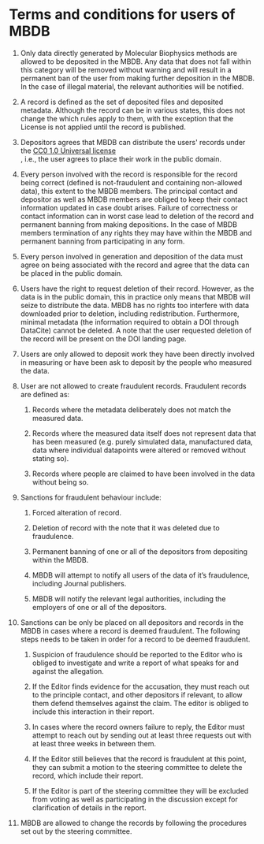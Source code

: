 # Terms and conditions for users of MBDB

1. Only data directly generated by Molecular Biophysics methods are allowed to
   be deposited in the MBDB. Any data that does not fall within this category
   will be removed without warning and will result in a permanent ban of the
   user from making further deposition in the MBDB. In the case of illegal
   material, the relevant authorities will be notified.

2. A record is defined as the set of deposited files and deposited metadata.
   Although the record can be in various states, this does not change the
   which rules apply to them, with the exception that the License is not
   applied until the record is published.

3. Depositors agrees that MBDB can distribute the users' records under the
   [CC0 1.0 Universal license \
   ](https://creativecommons.org/publicdomain/zero/1.0/?ref=chooser-v1), i.e.,
   the user agrees to place their work in the public domain.

4. Every person involved with the record is responsible for the record being
   correct (defined is not-fraudulent and containing non-allowed data), this
   extent to the MBDB members. The principal contact and depositor as well as
   MBDB members are obliged to keep their contact information updated in case
   doubt arises. Failure of correctness or contact information can in worst
   case lead to deletion of the record and permanent banning from making
   depositions. In the case of MBDB members termination of any rights they
   may have within the MBDB and permanent banning from participating in any
   form.

5. Every person involved in generation and deposition of the data must agree
   on being associated with the record and agree that the data can be placed
   in the public domain.

6. Users have the right to request deletion of their record. However, as the
   data is in the public domain, this in practice only means that MBDB will
   seize to distribute the data. MBDB has no rights too interfere with data
   downloaded prior to deletion, including redistribution. Furthermore, minimal
   metadata (the information required to obtain a DOI through DataCite) cannot
   be deleted. A note that the user requested deletion of the record will be
   present on the DOI landing page.

7. Users are only allowed to deposit work they have been directly involved
   in measuring or have been ask to deposit by the people who measured the data.

8. User are not allowed to create fraudulent records. Fraudulent records are
   defined as:

    1. Records where the metadata deliberately does not match the measured data.

    2. Records where the measured data itself does not represent data that has
       been measured (e.g. purely simulated data, manufactured data, data where
       individual datapoints were altered or removed without stating so).

    3. Records where people are claimed to have been involved in the data
       without being so.

9. Sanctions for fraudulent behaviour include:
    1. Forced alteration of record.
    2. Deletion of record with the note that it was deleted due to fraudulence.
    3. Permanent banning of one or all of the depositors from depositing within
       the MBDB.

    4. MBDB will attempt to notify all users of the data of it’s fraudulence,
       including Journal publishers.

    5. MBDB will notify the relevant legal authorities, including the employers
       of one or all of the depositors.

10. Sanctions can be only be placed on all depositors and records in the MBDB
    in cases where a record is deemed fraudulent. The following steps needs to
    be taken in order for a record to be deemed fraudulent.

    1. Suspicion of fraudulence should be reported to the Editor who is obliged
       to investigate and write a report of what speaks for and against the
       allegation.

    2. If the Editor finds evidence for the accusation, they must reach out to
       the principle contact, and other depositors if relevant, to allow them
       defend themselves against the claim. The editor is obliged to include
       this interaction in their report.

    3. In cases where the record owners failure to reply, the Editor must
       attempt to reach out by sending out at least three requests out with at
       least three weeks in between them.

    4. If the Editor still believes that the record is fraudulent at this
       point, they can submit a motion to the steering committee to delete
       the record, which include their report.

    5. If the Editor is part of the steering committee they will be excluded
       from voting as well as participating in the discussion except for
       clarification of details in the report.

11. MBDB are allowed to change the records by following the procedures
    set out by the steering committee.
